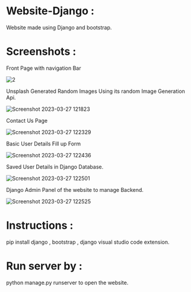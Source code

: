 # Website-Django :
Website made using Django and bootstrap.

# Screenshots :

Front Page with navigation Bar

![2](https://user-images.githubusercontent.com/104684690/227931568-7a13d070-45d3-4b88-98b0-3dca6c2961e9.png)

Unsplash Generated Random Images Using its random Image Generation Api.

![Screenshot 2023-03-27 121823](https://user-images.githubusercontent.com/104684690/227931637-8d82e0a8-e855-4835-8433-25f4102f7c2b.png)

Contact Us Page

![Screenshot 2023-03-27 122329](https://user-images.githubusercontent.com/104684690/227933298-9c82d02a-7644-467b-809e-c5beaccbc94d.png)

Basic User Details Fill up Form

![Screenshot 2023-03-27 122436](https://user-images.githubusercontent.com/104684690/227933341-72c55db2-d58e-4851-8258-6d2a9e678802.png)

Saved User Details in Django Database.

![Screenshot 2023-03-27 122501](https://user-images.githubusercontent.com/104684690/227933381-f1f77a91-1fb3-4ddc-9023-7436813f2e1c.png)

Django Admin Panel of the website to manage Backend.

![Screenshot 2023-03-27 122525](https://user-images.githubusercontent.com/104684690/227933390-71c3309d-d3f1-439b-8bd8-9cea9cbda16d.png)

# Instructions :
pip install django , bootstrap ,
django visual studio code extension.

# Run server by :
python manage.py runserver to open the website.



